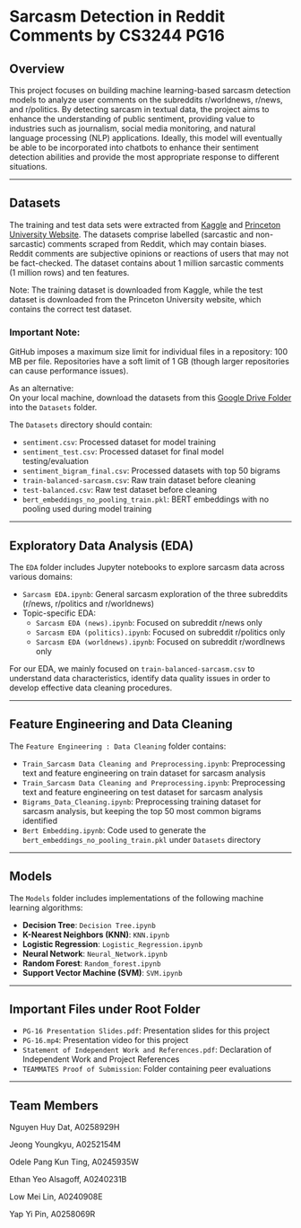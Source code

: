 # Sarcasm Detection in Reddit Comments by CS3244 PG16

## Overview
This project focuses on building machine learning-based sarcasm detection models to analyze user comments on the subreddits r/worldnews, r/news, and r/politics. By detecting sarcasm in textual data, the project aims to enhance the understanding of public sentiment, providing value to industries such as journalism, social media monitoring, and natural language processing (NLP) applications. Ideally, this model will eventually be able to be incorporated into chatbots to enhance their sentiment detection abilities and provide the most appropriate response to different situations.

---

## Datasets
The training and test data sets were extracted from [Kaggle](https://www.kaggle.com/datasets/danofer/sarcasm) and [Princeton University Website](https://nlp.cs.princeton.edu/old/SARC/0.0/main/). The datasets comprise labelled (sarcastic and non-sarcastic) comments scraped from Reddit, which may contain biases. Reddit comments are subjective opinions or reactions of users that may not be fact-checked. The dataset contains about 1 million sarcastic comments (1 million rows) and ten features. 

Note: The training dataset is downloaded from Kaggle, while the test dataset is downloaded from the Princeton University website, which contains the correct test dataset. 

### Important Note: 
GitHub imposes a maximum size limit for individual files in a repository: 100 MB per file. Repositories have a soft limit of 1 GB (though larger repositories can cause performance issues).

As an alternative:  
On your local machine, download the datasets from this [Google Drive Folder](https://drive.google.com/drive/folders/1Xp_mA2ktuXI6VKt6TsSwDJUI03DWc-Nd?usp=sharing) into the `Datasets` folder.

The `Datasets` directory should contain:
- `sentiment.csv`: Processed dataset for model training
- `sentiment_test.csv`: Processed dataset for final model testing/evaluation
- `sentiment_bigram_final.csv`: Processed datasets with top 50 bigrams
- `train-balanced-sarcasm.csv`: Raw train dataset before cleaning
- `test-balanced.csv`: Raw test dataset before cleaning
- `bert_embeddings_no_pooling_train.pkl`: BERT embeddings with no pooling used during model training

---

## Exploratory Data Analysis (EDA)

The `EDA` folder includes Jupyter notebooks to explore sarcasm data across various domains:
- `Sarcasm EDA.ipynb`: General sarcasm exploration of the three subreddits (r/news, r/politics and r/worldnews)
- Topic-specific EDA: 
  - `Sarcasm EDA (news).ipynb`: Focused on subreddit r/news only
  - `Sarcasm EDA (politics).ipynb`: Focused on subreddit r/politics only
  - `Sarcasm EDA (worldnews).ipynb`: Focused on subreddit r/wordlnews only

For our EDA, we mainly focused on `train-balanced-sarcasm.csv` to understand data characteristics, identify data quality issues in order to develop effective data cleaning procedures. 

---

## Feature Engineering and Data Cleaning

The `Feature Engineering : Data Cleaning` folder contains:
- `Train_Sarcasm Data Cleaning and Preprocessing.ipynb`: Preprocessing text and feature engineering on train dataset for sarcasm analysis
- `Train_Sarcasm Data Cleaning and Preprocessing.ipynb`: Preprocessing text and feature engineering on test dataset for sarcasm analysis
- `Bigrams_Data_Cleaning.ipynb`: Preprocessing training dataset for sarcasm analysis, but keeping the top 50 most common bigrams identified
- `Bert Embedding.ipynb`: Code used to generate the `bert_embeddings_no_pooling_train.pkl` under `Datasets` directory

---

## Models

The `Models` folder includes implementations of the following machine learning algorithms:
- **Decision Tree**: `Decision Tree.ipynb`
- **K-Nearest Neighbors (KNN)**: `KNN.ipynb`
- **Logistic Regression**: `Logistic_Regression.ipynb`
- **Neural Network**: `Neural_Network.ipynb`
- **Random Forest**: `Random_forest.ipynb`
- **Support Vector Machine (SVM)**: `SVM.ipynb`

---

## Important Files under Root Folder
- `PG-16 Presentation Slides.pdf`: Presentation slides for this project
- `PG-16.mp4`: Presentation video for this project
- `Statement of Independent Work and References.pdf`: Declaration of Independent Work and Project References
- `TEAMMATES Proof of Submission`: Folder containing peer evaluations

---

## Team Members
Nguyen Huy Dat, A0258929H

Jeong Youngkyu, A0252154M

Odele Pang Kun Ting, A0245935W

Ethan Yeo Alsagoff, A0240231B

Low Mei Lin, A0240908E

Yap Yi Pin, A0258069R


